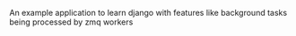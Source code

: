 An example  application to learn django with features like background tasks being processed by zmq workers
